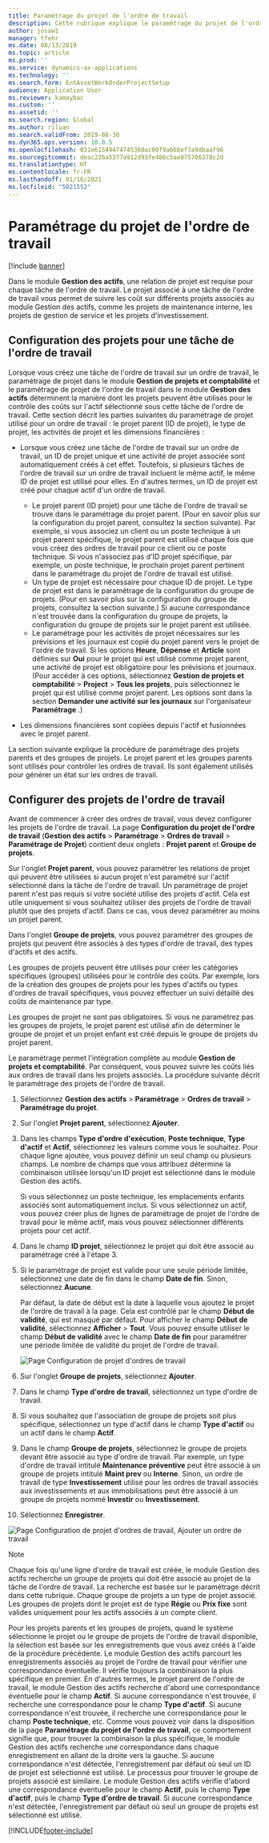 ```yaml
---
title: Paramétrage du projet de l'ordre de travail
description: Cette rubrique explique le paramétrage du projet de l'ordre de travail dans le module Gestion des actifs.
author: josaw1
manager: tfehr
ms.date: 08/13/2019
ms.topic: article
ms.prod: ''
ms.service: dynamics-ax-applications
ms.technology: ''
ms.search.form: EntAssetWorkOrderProjectSetup
audience: Application User
ms.reviewer: kamaybac
ms.custom: ''
ms.assetid: ''
ms.search.region: Global
ms.author: riluan
ms.search.validFrom: 2019-08-30
ms.dyn365.ops.version: 10.0.5
ms.openlocfilehash: 031e61549474745360ac00f9a66bef7a9dbaaf96
ms.sourcegitcommit: deac22ba5377a912d93fe408c5ae875706378c2d
ms.translationtype: HT
ms.contentlocale: fr-FR
ms.lasthandoff: 01/16/2021
ms.locfileid: "5021552"
---
```

# <a name="work-order-project-setup"></a>Paramétrage du projet de l'ordre de travail

[!include [banner](../../includes/banner.md)]

 

Dans le module **Gestion des actifs**, une relation de projet est requise pour chaque tâche de l'ordre de travail. Le projet associé à une tâche de l'ordre de travail vous permet de suivre les coût sur différents projets associés au module Gestion des actifs, comme les projets de maintenance interne, les projets de gestion de service et les projets d'investissement. 

## <a name="project-setup-for-a-work-order-job"></a>Configuration des projets pour une tâche de l'ordre de travail

Lorsque vous créez une tâche de l'ordre de travail sur un ordre de travail, le paramétrage de projet dans le module **Gestion de projets et comptabilité** et le paramétrage de projet de l'ordre de travail dans le module **Gestion des actifs** déterminent la manière dont les projets peuvent être utilisés pour le contrôle des coûts sur l'actif sélectionné sous cette tâche de l'ordre de travail. Cette section décrit les parties suivantes du paramétrage de projet utilisé pour un ordre de travail : le projet parent (ID de projet), le type de projet, les activités de projet et les dimensions financières :

- Lorsque vous créez une tâche de l'ordre de travail sur un ordre de travail, un ID de projet unique et une activité de projet associée sont automatiquement créés à cet effet. Toutefois, si plusieurs tâches de l'ordre de travail sur un ordre de travail incluent le même actif, le même ID de projet est utilisé pour elles. En d'autres termes, un ID de projet est créé pour chaque actif d'un ordre de travail.

    - Le projet parent (ID projet) pour une tâche de l'ordre de travail se trouve dans le paramétrage du projet parent. (Pour en savoir plus sur la configuration du projet parent, consultez la section suivante). Par exemple, si vous associez un client ou un poste technique à un projet parent spécifique, le projet parent est utilisé chaque fois que vous créez des ordres de travail pour ce client ou ce poste technique. Si vous n'associez pas d'ID projet spécifique, par exemple, un poste technique, le prochain projet parent pertinent dans le paramétrage du projet de l'ordre de travail est utilisé.
    - Un type de projet est nécessaire pour chaque ID de projet. Le type de projet est dans le paramétrage de la configuration du groupe de projets. (Pour en savoir plus sur la configuration du groupe de projets, consultez la section suivante.) Si aucune correspondance n'est trouvée dans la configuration du groupe de projets, la configuration du groupe de projets sur le projet parent est utilisée.
    - Le paramétrage pour les activités de projet nécessaires sur les prévisions et les journaux est copié du projet parent vers le projet de l'ordre de travail. Si les options **Heure**, **Dépense** et **Article** sont définies sur **Oui** pour le projet qui est utilisé comme projet parent, une activité de projet est obligatoire pour les prévisions et journaux. (Pour accéder à ces options, sélectionnez **Gestion de projets et comptabilité** \> **Project** \> **Tous les projets**, puis sélectionnez le projet qui est utilisé comme projet parent. Les options sont dans la section **Demander une activité sur les journaux** sur l'organisateur **Paramétrage** .)

- Les dimensions financières sont copiées depuis l'actif et fusionnées avec le projet parent.

La section suivante explique la procédure de paramétrage des projets parents et des groupes de projets. Le projet parent et les groupes parents sont utilisés pour contrôler les ordres de travail. Ils sont également utilisés pour générer un état sur les ordres de travail.

## <a name="set-up-work-order-projects"></a>Configurer des projets de l'ordre de travail

Avant de commencer à créer des ordres de travail, vous devez configurer les projets de l'ordre de travail. La page **Configuration du projet de l'ordre de travail** (**Gestion des actifs** \> **Paramétrage** \> **Ordres de travail** \> **Paramétrage de Projet**) contient deux onglets : **Projet parent** et **Groupe de projets**.

Sur l'onglet **Projet parent**, vous pouvez paramétrer les relations de projet qui peuvent être utilisées si aucun projet n'est paramétré sur l'actif sélectionné dans la tâche de l'ordre de travail. Un paramétrage de projet parent n'est pas requis si votre société utilise des projets d'actif. Cela est utile uniquement si vous souhaitez utiliser des projets de l'ordre de travail plutôt que des projets d'actif. Dans ce cas, vous devez paramétrer au moins un projet parent.

Dans l'onglet **Groupe de projets**, vous pouvez paramétrer des groupes de projets qui peuvent être associés à des types d'ordre de travail, des types d'actifs et des actifs.

Les groupes de projets peuvent être utilisés pour créer les catégories spécifiques (groupes) utilisées pour le contrôle des coûts. Par exemple, lors de la création des groupes de projets pour les types d'actifs ou types d'ordres de travail spécifiques, vous pouvez effectuer un suivi détaillé des coûts de maintenance par type.

Les groupes de projet ne sont pas obligatoires. Si vous ne paramétrez pas les groupes de projets, le projet parent est utilisé afin de déterminer le groupe de projet et un projet enfant est créé depuis le groupe de projets du projet parent.

Le paramétrage permet l'intégration complète au module **Gestion de projets et comptabilité**. Par conséquent, vous pouvez suivre les coûts liés aux ordres de travail dans les projets associés. La procédure suivante décrit le paramétrage des projets de l'ordre de travail.

1. Sélectionnez **Gestion des actifs** \> **Paramétrage** \> **Ordres de travail** \> **Paramétrage du projet**.
2. Sur l'onglet **Projet parent**, sélectionnez **Ajouter**.
3. Dans les champs **Type d'ordre d'exécution**, **Poste technique**, **Type d'actif** et **Actif**, sélectionnez les valeurs comme vous le souhaitez. Pour chaque ligne ajoutée, vous pouvez définir un seul champ ou plusieurs champs. Le nombre de champs que vous attribuez détermine la combinaison utilisée lorsqu'un ID projet est sélectionné dans le module Gestion des actifs. 

    Si vous sélectionnez un poste technique, les emplacements enfants associés sont automatiquement inclus. Si vous sélectionnez un actif, vous pouvez créer plus de lignes de paramétrage de projet de l'ordre de travail pour le même actif, mais vous pouvez sélectionner différents projets pour cet actif.

4. Dans le champ **ID projet**, sélectionnez le projet qui doit être associé au paramétrage créé à l'étape 3.
5. Si le paramétrage de projet est valide pour une seule période limitée, sélectionnez une date de fin dans le champ **Date de fin**. Sinon, sélectionnez **Aucune**.

    Par défaut, la date de début est la date à laquelle vous ajoutez le projet de l'ordre de travail à la page. Cela est contrôlé par le champ **Début de validité**, qui est masqué par défaut. Pour afficher le champ **Début de validité**, sélectionnez **Afficher** \> **Tout**. Vous pouvez ensuite utiliser le champ **Début de validité** avec le champ **Date de fin** pour paramétrer une période limitée de validité du projet de l'ordre de travail.

    ![Page Configuration de projet d'ordres de travail](media/17-setup-for-work-orders.png)

6. Sur l'onglet **Groupe de projets**, sélectionnez **Ajouter**.
7. Dans le champ **Type d'ordre de travail**, sélectionnez un type d'ordre de travail.
8. Si vous souhaitez que l'association de groupe de projets soit plus spécifique, sélectionnez un type d'actif dans le champ **Type d'actif** ou un actif dans le champ **Actif**.
9. Dans le champ **Groupe de projets**, sélectionnez le groupe de projets devant être associé au type d'ordre de travail. Par exemple, un type d'ordre de travail intitulé **Maintenance préventive** peut être associé à un groupe de projets intitulé **Maint prev** ou **Interne**. Sinon, un ordre de travail de type **Investissement** utilisé pour les ordres de travail associés aux investissements et aux immobilisations peut être associé à un groupe de projets nommé **Investir** ou **Investissement**.
10. Sélectionnez **Enregistrer**.

![Page Configuration de projet d'ordres de travail, Ajouter un ordre de travail](media/18-setup-for-work-orders.png)

> [!NOTE]
> Chaque fois qu'une ligne d'ordre de travail est créée, le module Gestion des actifs recherche un groupe de projets qui doit être associé au projet de la tâche de l'ordre de travail. La recherche est basée sur le paramétrage décrit dans cette rubrique. Chaque groupe de projets a un type de projet associé. Les groupes de projets dont le projet est de type **Régie** ou **Prix fixe** sont valides uniquement pour les actifs associés à un compte client.
>
> Pour les projets parents et les groupes de projets, quand le système sélectionne le projet ou le groupe de projets de l'ordre de travail disponible, la sélection est basée sur les enregistrements que vous avez créés à l'aide de la procédure précédente. Le module Gestion des actifs parcourt les enregistrements associés au projet de l'ordre de travail pour vérifier une correspondance éventuelle. Il vérifie toujours la combinaison la plus spécifique en premier. En d'autres termes, le projet parent de l'ordre de travail, le module Gestion des actifs recherche d'abord une correspondance éventuelle pour le champ **Actif**. Si aucune correspondance n'est trouvée, il recherche une correspondance pour le champ **Type d'actif**. Si aucune correspondance n'est trouvée, il recherche une correspondance pour le champ **Poste technique**, etc. Comme vous pouvez voir dans la disposition de la page **Paramétrage du projet de l'ordre de travail**, ce comportement signifie que, pour trouver la combinaison la plus spécifique, le module Gestion des actifs recherche une correspondance dans chaque enregistrement en allant de la droite vers la gauche. Si aucune correspondance n'est détectée, l'enregistrement par défaut où seul un ID de projet est sélectionné est utilisé. Le processus pour trouver le groupe de projets associé est similaire. Le module Gestion des actifs vérifie d'abord une correspondance éventuelle pour le champ **Actif**, puis le champ **Type d'actif**, puis le champ **Type d'ordre de travail**. Si aucune correspondance n'est détectée, l'enregistrement par défaut où seul un groupe de projets est sélectionné est utilisé.


[!INCLUDE[footer-include](../../../includes/footer-banner.md)]